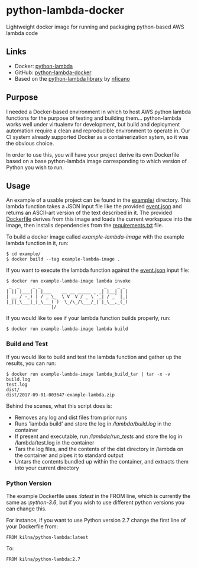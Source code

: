 # python-lambda-docker

Lightweight docker image for running and packaging python-based AWS lambda code

## Links

* Docker: [python-lambda](https://hub.docker.com/r/kilna/python-lambda/)
* GitHub: [python-lambda-docker](https://github.com/kilna/python-lambda-docker)
* Based on the [python-lambda library](https://github.com/nficano/python-lambda/) by [nficano](https://github.com/nficano/)

## Purpose

I needed a Docker-based environment in which to host AWS python lambda functions for the purpose of testing and building them... python-lambda works well under virtualenv for development, but build and deployment automation require a clean and reproducible environment to operate in. Our CI system already supported Docker as a containerization sytem, so it was the obvious choice.

In order to use this, you will have your project derive its own Dockerfile based on a base python-lambda image corresponding to which version of Python you wish to run.

## Usage

An example of a usable project can be found in the [example/](./example/) directory.  This lambda function takes a JSON input file like the provided [event.json](./example/event.json) and returns an ASCII-art version of the text described in it.  The provided [Dockerfile](./example/Dockerfile) derives from this image and loads the current workspace into the image, then installs dependencies from the [requirements.txt](./example/requirements.txt) file.  

To build a docker image called _example-lambda-image_ with the example lambda function in it, run:

```
$ cd example/
$ docker build --tag example-lambda-image .
```

If you want to execute the lambda function against the [event.json](./example/event.json) input file:

```
$ docker run example-lambda-image lambda invoke
 _  _     _ _                        _    _ _
| || |___| | |___    __ __ _____ _ _| |__| | |
| __ / -_) | / _ \_  \ V  V / _ \ '_| / _` |_|
|_||_\___|_|_\___( )  \_/\_/\___/_| |_\__,_(_)
                 |/
```

If you would like to see if your lambda function builds properly, run:

```
$ docker run example-lambda-image lambda build
```

### Build and Test

If you would like to build and test the lambda function and gather up the results, you can run:

```
$ docker run example-lambda-image lambda_build_tar | tar -x -v
build.log
test.log
dist/
dist/2017-09-01-003647-example-lambda.zip
```

Behind the scenes, what this script does is:

* Removes any log and dist files from prior runs
* Runs 'lambda build' and store the log in _/lambda/build.log_ in the container
* If present and executable, run _/lambda/run_tests_ and store the log in /lambda/test.log in the container
* Tars the log files, and the contents of the dist directory in /lambda on the container and pipes it to standard output
* Untars the contents bundled up within the container, and extracts them into your current directory 

### Python Version

The example Dockerfile uses _:latest_ in the FROM line, which is currently the same as _:python-3.6_, but if you wish to use different python versions you can change this.

For instance, if you want to use Python version 2.7 change the first line of your Dockerfile from:

```
FROM kilna/python-lambda:latest
```

To:

```
FROM kilna/python-lambda:2.7
```

